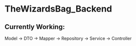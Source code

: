 # TheWizardsBag_Backend


## Currently Working:
Model → DTO → Mapper → Repository → Service → Controller